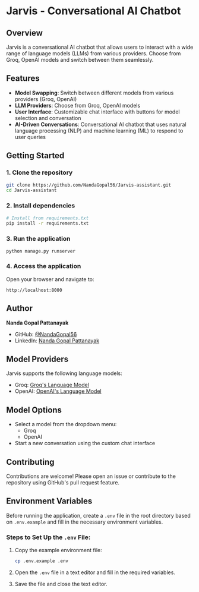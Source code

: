 # Jarvis - Conversational AI Chatbot

## Overview

Jarvis is a conversational AI chatbot that allows users to interact with a wide range of language models (LLMs) from various providers. Choose from Groq, OpenAI models and switch between them seamlessly.

## Features

- **Model Swapping**: Switch between different models from various providers (Groq, OpenAI)
- **LLM Providers**: Choose from Groq, OpenAI models
- **User Interface**: Customizable chat interface with buttons for model selection and conversation
- **AI-Driven Conversations**: Conversational AI chatbot that uses natural language processing (NLP) and machine learning (ML) to respond to user queries

## Getting Started

### 1. Clone the repository

```bash
git clone https://github.com/NandaGopal56/Jarvis-assistant.git
cd Jarvis-assistant
```

### 2. Install dependencies

```bash
# Install from requirements.txt
pip install -r requirements.txt
```

### 3. Run the application

```bash
python manage.py runserver
```

### 4. Access the application

Open your browser and navigate to:

```
http://localhost:8000
```

## Author

**Nanda Gopal Pattanayak**

- GitHub: [@NandaGopal56](https://github.com/NandaGopal56)
- LinkedIn: [Nanda Gopal Pattanayak](https://www.linkedin.com/in/nanda-gopal-pattanayak-198946223/)

## Model Providers

Jarvis supports the following language models:

- Groq: [Groq's Language Model](https://console.groq.com/playground)
- OpenAI: [OpenAI's Language Model](https://platform.openai.com/docs/overview)

## Model Options

- Select a model from the dropdown menu:
  - Groq
  - OpenAI
- Start a new conversation using the custom chat interface

## Contributing

Contributions are welcome! Please open an issue or contribute to the repository using GitHub's pull request feature.

## Environment Variables

Before running the application, create a `.env` file in the root directory based on `.env.example` and fill in the necessary environment variables.  

### Steps to Set Up the `.env` File:

1. Copy the example environment file:
   ```bash
   cp .env.example .env
   ```

2. Open the `.env` file in a text editor and fill in the required variables.

3. Save the file and close the text editor.
